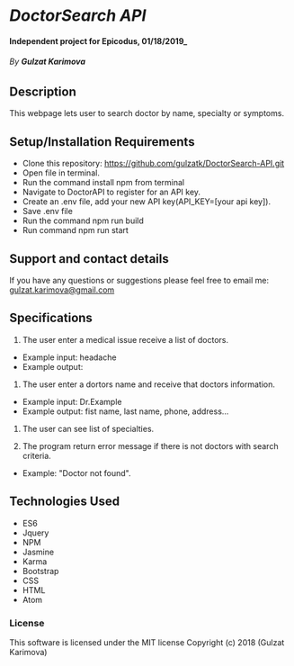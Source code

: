 # _DoctorSearch API_

#### Independent project for Epicodus, 01/18/2019_

###### By _**Gulzat Karimova**_

## Description

  This webpage lets user to search doctor by name, specialty or symptoms.

## Setup/Installation Requirements

* Clone this repository: https://github.com/gulzatk/DoctorSearch-API.git
* Open file in terminal.
* Run the command install npm from terminal
* Navigate to DoctorAPI to register for an API key.
* Create an .env file, add your new API key(API_KEY=[your api key]).
* Save .env file
* Run the command npm run build
* Run command npm run start


## Support and contact details
  If you have any questions or suggestions please feel free to email me: gulzat.karimova@gmail.com

## Specifications
1. The user enter a medical issue receive a list of doctors.
  * Example input: headache
  * Example output:
1. The user enter a dortors name and receive that doctors information.
  * Example input: Dr.Example
  * Example output: fist name, last name, phone, address...
1. The user can see list of specialties.

4. The program return error message if there is not doctors with search criteria.
 * Example: "Doctor not found".

## Technologies Used

* ES6
* Jquery
* NPM
* Jasmine
* Karma
* Bootstrap
* CSS
* HTML
* Atom

### License
  This software is licensed under the MIT license Copyright (c) 2018 (Gulzat Karimova)
